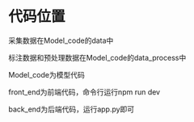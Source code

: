 # 代码位置

采集数据在Model_code的data中

标注数据和预处理数据在Model_code的data_process中

Model_code为模型代码

front_end为前端代码，命令行运行npm run dev

back_end为后端代码，运行app.py即可
